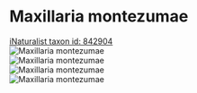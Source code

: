 
Maxillaria montezumae
=====================
  
[iNaturalist taxon id: 842904](https://www.inaturalist.org/taxa/842904)  
![Maxillaria montezumae](https://inaturalist-open-data.s3.amazonaws.com/photos/249698169/medium.jpg)  
![Maxillaria montezumae](https://inaturalist-open-data.s3.amazonaws.com/photos/249698181/medium.jpg)  
![Maxillaria montezumae](https://inaturalist-open-data.s3.amazonaws.com/photos/249698202/medium.jpg)  
![Maxillaria montezumae](https://inaturalist-open-data.s3.amazonaws.com/photos/249698214/medium.jpg)